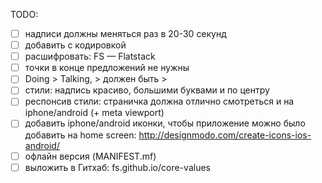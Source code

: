 TODO:

* [ ] надписи должны меняться раз в 20-30 секунд
* [ ] добавить <meta> с кодировкой
* [ ] расшифровать: FS — Flatstack
* [ ] точки в конце предложений не нужны
* [ ] Doing > Talking, > должен быть &gt;
* [ ] стили: надпись красиво, большими буквами и по центру
* [ ] респонсив стили: страничка должна отлично смотреться и на iphone/android (+ meta viewport)
* [ ] добавить iphone/android иконки, чтобы приложение можно было добавить на home screen:
      http://designmodo.com/create-icons-ios-android/
* [ ] офлайн версия (MANIFEST.mf)
* [ ] выложить в Гитхаб: fs.github.io/core-values
